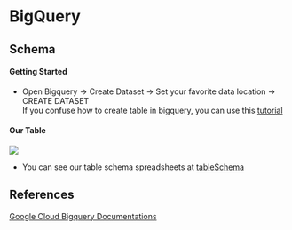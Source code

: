 # BigQuery

## Schema 

#### Getting Started
- Open Bigquery -> Create Dataset -> Set your favorite data location -> CREATE DATASET <br>
If you confuse how to create table in bigquery, you can use this [tutorial](https://www.youtube.com/watch?v=6zc7JCkT93w)

#### Our Table
<img src="https://user-images.githubusercontent.com/47622164/121289335-f447bf80-c90e-11eb-82a9-e2c8022cf72b.png">

- You can see our table schema spreadsheets at [tableSchema](https://docs.google.com/spreadsheets/d/1hJElfb8L-ScojKZlWx1V_tpyoi8aefOFDK1MegsXg6g/edit?usp=sharing)

## References
[Google Cloud Bigquery Documentations](https://cloud.google.com/bigquery/docs/loading-data-cloud-storage-json)
